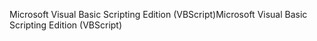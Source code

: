 <span data-ttu-id="2d6e3-101">Microsoft Visual Basic Scripting Edition (VBScript)</span><span class="sxs-lookup"><span data-stu-id="2d6e3-101">Microsoft Visual Basic Scripting Edition (VBScript)</span></span>